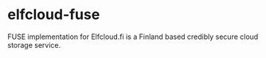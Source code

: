 # elfcloud-fuse
FUSE implementation for Elfcloud.fi is a Finland based credibly secure cloud storage service.
